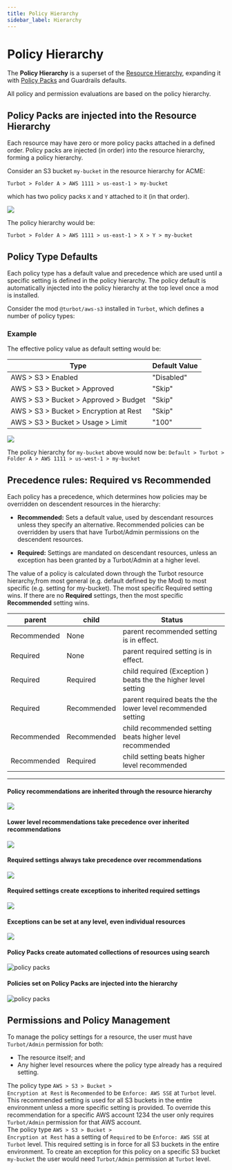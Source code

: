 ```yaml
---
title: Policy Hierarchy
sidebar_label: Hierarchy
---
```


# Policy Hierarchy

The **Policy Hierarchy** is a superset of the
[Resource Hierarchy](concepts/resources/hierarchy), expanding it with
[Policy Packs](resources/smart-folders) and Guardrails defaults.

All policy and permission evaluations are based on the policy hierarchy.

## Policy Packs are injected into the Resource Hierarchy

Each resource may have zero or more policy packs attached in a defined order.
Policy packs are injected (in order) into the resource hierarchy, forming a
policy hierarchy.

Consider an S3 bucket `my-bucket` in the resource hierarchy for ACME:

`Turbot > Folder A > AWS 1111 > us-east-1 > my-bucket`

which has two policy packs `X` and `Y` attached to it (in that order).

![](/images/docs/guardrails/sf-inject.png)

The policy hierarchy would be:

`Turbot > Folder A > AWS 1111 > us-east-1 > X > Y > my-bucket`

## Policy Type Defaults

Each policy type has a default value and precedence which are used until a
specific setting is defined in the policy hierarchy. The policy default is
automatically injected into the policy hierarchy at the top level once a mod is
installed.

Consider the mod `@turbot/aws-s3` installed in `Turbot`, which defines a number
of policy types:

### Example

The effective policy value as default setting would be:

| Type                                   | Default Value |
| -------------------------------------- | ------------- |
| AWS > S3 > Enabled                     | "Disabled"    |
| AWS > S3 > Bucket > Approved           | "Skip"        |
| AWS > S3 > Bucket > Approved > Budget  | "Skip"        |
| AWS > S3 > Bucket > Encryption at Rest | "Skip"        |
| AWS > S3 > Bucket > Usage > Limit      | "100"         |

![](/images/docs/guardrails/default-policy.png)

The policy hierarchy for `my-bucket` above would now be:
`Default > Turbot > Folder A > AWS 1111 > us-west-1 > my-bucket`

## Precedence rules: Required vs Recommended

Each policy has a precedence, which determines how policies may be overridden on
descendent resources in the hierarchy:

- **Recommended:** Sets a default value, used by descendant resources unless
  they specify an alternative. Recommended policies can be overridden by users
  that have Turbot/Admin permissions on the descendent resources.

- **Required:** Settings are mandated on descendant resources, unless an
  exception has been granted by a Turbot/Admin at a higher level.

The value of a policy is calculated down through the Turbot resource
hierarchy,from most general (e.g. default defined by the Mod) to most specific
(e.g. setting for my-bucket). The most specific Required setting wins. If there
are no **Required** settings, then the most specific **Recommended** setting
wins.

| parent      | child       | Status                                                         |
| ----------- | ----------- | -------------------------------------------------------------- |
| Recommended | None        | parent recommended setting is in effect.                       |
| Required    | None        | parent required setting is in effect.                          |
| Required    | Required    | child required (Exception ) beats the the higher level setting |
| Required    | Recommended | parent required beats the the lower level recommended setting  |
| Recommended | Recommended | child recommended setting beats higher level recommended       |
| Recommended | Required    | child setting beats higher level recommended                   |

---

#### Policy recommendations are inherited through the resource hierarchy

![](/images/docs/guardrails/inherit-1.png)

#### Lower level recommendations take precedence over inherited recommendations

![](/images/docs/guardrails/inherit-2.png)

#### Required settings always take precedence over recommendations

![](/images/docs/guardrails/inherit-3.png)

#### Required settings create exceptions to inherited required settings

![](/images/docs/guardrails/inherit-4.png)

#### Exceptions can be set at any level, even individual resources

![](/images/docs/guardrails/inherit-5.png)

#### Policy Packs create automated collections of resources using search

![policy packs](/images/docs/guardrails/smart-folder.png)

#### Policies set on Policy Packs are injected into the hierarchy

![policy packs](/images/docs/guardrails/smart-folder-2.png)

## Permissions and Policy Management

To manage the policy settings for a resource, the user must have `Turbot/Admin`
permission for both:

- The resource itself; and
- Any higher level resources where the policy type already has a required
  setting.

<div className="example"> The policy type <code>AWS > S3 > Bucket >
Encryption at Rest</code> is <code>Recommended</code> to be <code>Enforce: AWS SSE</code> at <code>Turbot</code>
level. This recommended setting is used for all S3 buckets in the entire
environment unless a more specific setting is provided. To override this recommendation
for a specific AWS account 1234 the user only requires <code>Turbot/Admin</code> permission for that AWS account.
</div>

<div className="example">The policy type <code>AWS > S3 > Bucket >
Encryption at Rest</code> has a setting of <code>Required</code> to be <code>Enforce: AWS SSE</code> at
<code>Turbot</code> level. This required setting is in force for all S3 buckets in the
entire environment. To create an exception for this policy on a specific
S3 bucket <code>my-bucket</code> the user would need <code>Turbot/Admin</code> permission at <code>Turbot</code>
level.
</div>
